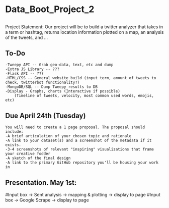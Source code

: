 # Data_Boot_Project_2


## 

Project Statement: Our project will be to build a twitter analyzer that takes in a term or hashtag, returns location information plotted on a map, an analysis of the tweets, and ...

## To-Do

	-Tweepy API -- Grab geo-data, text, etc and dump
	-Extra JS Library -- ???
	-Flask API -- ???
	-HTML/CSS -- General website build (input term, amount of tweets to check, twitterbot functionality?)
	-MongoDB/SQL -- Dump Tweepy results to DB
	-Display - Graphs, charts (Interactive if possible) 
		(Timeline of tweets, velocity, most common used words, emojis, etc)


## Due April 24th (Tuesday)

	You will need to create a 1 page proposal. The proposal should include:
	-A brief articulation of your chosen topic and rationale
	-A link to your dataset(s) and a screenshot of the metadata if it exists.
	-3-4 screenshots of relevant "inspiring" visualizations that frame your creative fodder
	-A sketch of the final design
	-A link to the primary GitHub repository you'll be housing your work in

## Presentation. May 1st:





#Input box -> Sent analysis -> mapping & plotting -> display to page
#Input box -> Google Scrape -> display to page

